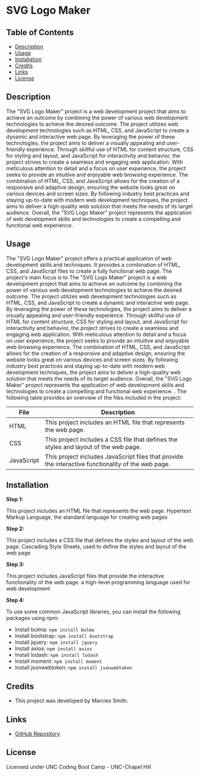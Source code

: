 # SVG Logo Maker

## Table of Contents
- [Description](#description)
- [Usage](#usage)
- [Installation](#installation)
- [Credits](#credits)
- [Links](#links)
- [License](#license)

## Description

The "SVG Logo Maker" project is a web development project that aims to achieve an outcome by combining the power of various web development technologies to achieve the desired outcome. The project utilizes web development technologies such as HTML, CSS, and JavaScript to create a dynamic and interactive web page. By leveraging the power of these technologies, the project aims to deliver a visually appealing and user-friendly experience. Through skillful use of HTML for content structure, CSS for styling and layout, and JavaScript for interactivity and behavior, the project strives to create a seamless and engaging web application. With meticulous attention to detail and a focus on user experience, the project seeks to provide an intuitive and enjoyable web browsing experience. The combination of HTML, CSS, and JavaScript allows for the creation of a responsive and adaptive design, ensuring the website looks great on various devices and screen sizes. By following industry best practices and staying up-to-date with modern web development techniques, the project aims to deliver a high-quality web solution that meets the needs of its target audience. Overall, the "SVG Logo Maker" project represents the application of web development skills and technologies to create a compelling and functional web experience. 


## Usage

The "SVG Logo Maker" project offers a practical application of web development skills and techniques. It provides a combination of HTML, CSS, and JavaScript files to create a fully functional web page. The project's main focus is to The "SVG Logo Maker" project is a web development project that aims to achieve an outcome by combining the power of various web development technologies to achieve the desired outcome. The project utilizes web development technologies such as HTML, CSS, and JavaScript to create a dynamic and interactive web page. By leveraging the power of these technologies, the project aims to deliver a visually appealing and user-friendly experience. Through skillful use of HTML for content structure, CSS for styling and layout, and JavaScript for interactivity and behavior, the project strives to create a seamless and engaging web application. With meticulous attention to detail and a focus on user experience, the project seeks to provide an intuitive and enjoyable web browsing experience. The combination of HTML, CSS, and JavaScript allows for the creation of a responsive and adaptive design, ensuring the website looks great on various devices and screen sizes. By following industry best practices and staying up-to-date with modern web development techniques, the project aims to deliver a high-quality web solution that meets the needs of its target audience. Overall, the "SVG Logo Maker" project represents the application of web development skills and technologies to create a compelling and functional web experience. . The following table provides an overview of the files included in the project:

| File | Description |
| --- | --- |
| HTML | This project includes an HTML file that represents the web page. |
| CSS | This project includes a CSS file that defines the styles and layout of the web page. |
| JavaScript | This project includes JavaScript files that provide the interactive functionality of the web page. |


## Installation

**Step 1:**

This project includes an HTML file that represents the web page. Hypertext Markup Language, the standard language for creating web pages

**Step 2:**

This project includes a CSS file that defines the styles and layout of the web page. Cascading Style Sheets, used to define the styles and layout of the web page

**Step 3:**

This project includes JavaScript files that provide the interactive functionality of the web page. a high-level programming language used for web development

**Step 4:**

To use some common JavaScript libraries, you can install the following packages using npm:
- Install bulma: `npm install bulma`
- Install bootstrap: `npm install bootstrap`
- Install jquery: `npm install jquery`
- Install axios: `npm install axios`
- Install lodash: `npm install lodash`
- Install moment: `npm install moment`
- Install jsonwebtoken: `npm install jsonwebtoken`

## Credits

- This project was developed by Marcies Smith.

## Links

- [GitHub Repository](https://github.com/Seicram/SVG-Logo-Maker-)

## License

Licensed under UNC Coding Boot Camp - UNC-Chapel Hill
